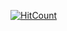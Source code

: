 [![HitCount](http://hits.dwyl.io/krajit/krajit.github.io.svg)](http://hits.dwyl.io/krajit/krajit.github.io)
